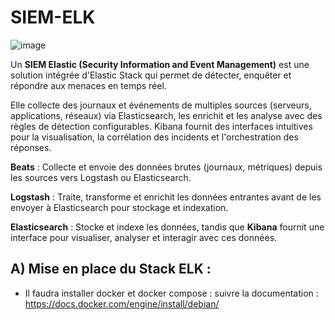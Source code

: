 


# SIEM-ELK

![image](https://github.com/user-attachments/assets/f9ea056e-0719-458f-aff0-3d7630c1a4ec)




Un **SIEM Elastic (Security Information and Event Management)** est une solution intégrée d'Elastic Stack qui permet de détecter, enquêter et répondre aux menaces en temps réel.

Elle collecte des journaux et événements de multiples sources (serveurs, applications, réseaux) via Elasticsearch, les enrichit et les analyse avec des règles de détection configurables. Kibana fournit des interfaces intuitives pour la visualisation, la corrélation des incidents et l'orchestration des réponses.

**Beats** : Collecte et envoie des données brutes (journaux, métriques) depuis les sources vers Logstash ou Elasticsearch.

**Logstash** : Traite, transforme et enrichit les données entrantes avant de les envoyer à Elasticsearch pour stockage et indexation.

**Elasticsearch** : Stocke et indexe les données, tandis que **Kibana** fournit une interface pour visualiser, analyser et interagir avec ces données.

## A) Mise en place du Stack ELK : 

- Il faudra installer docker et docker compose :
suivre la documentation : https://docs.docker.com/engine/install/debian/

